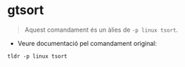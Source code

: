 # gtsort

> Aquest comandament és un àlies de `-p linux tsort`.

- Veure documentació pel comandament original:

`tldr -p linux tsort`
